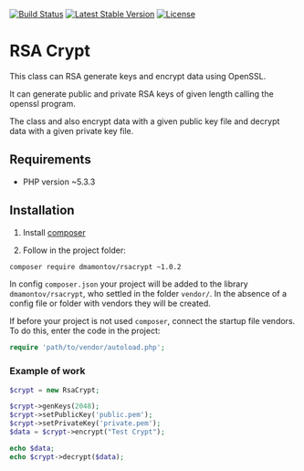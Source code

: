 [![Build Status](https://travis-ci.org/dmamontov/rsacrypt.svg?branch=master)](https://travis-ci.org/dmamontov/rsacrypt)
[![Latest Stable Version](https://poser.pugx.org/dmamontov/rsacrypt/v/stable.svg)](https://packagist.org/packages/dmamontov/rsacrypt)
[![License](https://poser.pugx.org/dmamontov/rsacrypt/license.svg)](https://packagist.org/packages/dmamontov/rsacrypt)

RSA Crypt
=========

This class can RSA generate keys and encrypt data using OpenSSL.

It can generate public and private RSA keys of given length calling the openssl program.

The class and also encrypt data with a given public key file and decrypt data with a given private key file.


## Requirements
* PHP version ~5.3.3

## Installation

1) Install [composer](https://getcomposer.org/download/)

2) Follow in the project folder:
```bash
composer require dmamontov/rsacrypt ~1.0.2
```

In config `composer.json` your project will be added to the library `dmamontov/rsacrypt`, who settled in the folder `vendor/`. In the absence of a config file or folder with vendors they will be created.

If before your project is not used `composer`, connect the startup file vendors. To do this, enter the code in the project:
```php
require 'path/to/vendor/autoload.php';
```

### Example of work
```php
$crypt = new RsaCrypt;

$crypt->genKeys(2048);
$crypt->setPublicKey('public.pem');
$crypt->setPrivateKey('private.pem');
$data = $crypt->encrypt("Test Crypt");

echo $data;
echo $crypt->decrypt($data);
```
